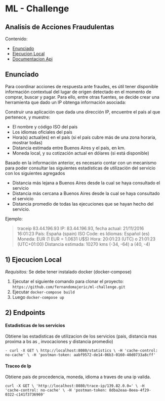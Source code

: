 # ML - Challenge

## Analisis de Acciones Fraudulentas

Contenido:

- [Enunciado](#enunciado)
- [Ejecucion Local](#ejeucion-local)
- [Documentacion Api](#documentacion-api)

## Enunciado

Para coordinar acciones de respuesta ante fraudes, es útil tener disponible información
contextual del lugar de origen detectado en el momento de comprar, buscar y pagar. Para ello, entre otras fuentes, se decide crear una herramienta que dado un IP obtenga información asociada:

Construir una aplicación que dada una dirección IP, encuentre el país al que pertenece, y muestre:

- El nombre y código ISO del país
- Los idiomas oficiales del país
- Hora(s) actual(es) en el país (si el país cubre más de una zona horaria, mostrar todas)
- Distancia estimada entre Buenos Aires y el país, en km.
- Moneda local, y su cotización actual en dólares (si está disponible)

Basado en la información anterior, es necesario contar con un mecanismo para poder consultar las siguientes estadísticas de utilización del servicio con los siguientes agregados
- Distancia más lejana a Buenos Aires desde la cual se haya consultado el servicio
- Distancia más cercana a Buenos Aires desde la cual se haya consultado el servicio
- Distancia promedio de todas las ejecuciones que se hayan hecho del servicio.

Ejemplo:

> traceip 83.44.196.93
IP: 83.44.196.93, fecha actual: 21/11/2016 16:01:23
País: España (spain)
ISO Code: es
Idiomas: Español (es)
Moneda: EUR (1 EUR = 1.0631 U$S)
Hora: 20:01:23 (UTC) o 21:01:23 (UTC+01:00)
Distancia estimada: 10270 kms (-34, -64) a (40, -4)


## 1) Ejecucion Local

*Requisitos:* Se debe tener instalado docker (docker-compose)

1. Ejecutar el siguiente comando para clonar el proyecto: `https://github.com/fernandomajeric/ml-challenge.git`
2. Ejecutar `docker-compose build`
3. Luego `docker-compose up`

## 2) Endpoints

#### Estadisticas de los servicios

Obtiene las estadisticas de utilizacion de los servicios (pais, distancia mas proxima a bs as , invocaciones y distancia promedio) 

`- curl -X GET \ http://localhost:8080/statistics \ -H 'cache-control: no-cache' \ -H 'postman-token: aabf9572-de14-06b3-0160-40d0733a8cff'`

#### Traceo de Ip
Obtiene pais de procedencia, moneda, idioma a traves de una ip valida.

`curl -X GET \ 'http://localhost:8080/trace-ip/139.82.0.0=' \ -H 'cache-control: no-cache' \ -H 'postman-token: 8dba2eaa-8eea-4f29-0322-c141f3736969'`


